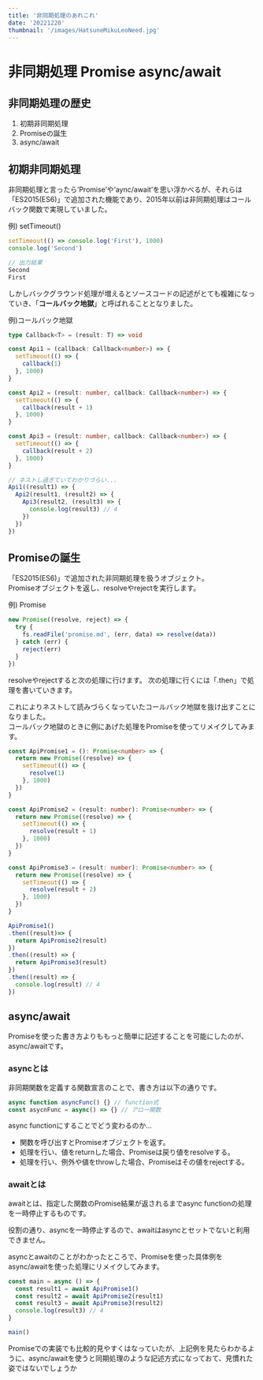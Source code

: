 ```yaml
---
title: '非同期処理のあれこれ'
date: '20221220'
thumbnail: '/images/HatsuneMikuLeoNeed.jpg'
---
```


# **非同期処理 Promise async/await**

## **非同期処理の歴史**

1. 初期非同期処理
2. Promiseの誕生
3. async/await

## **初期非同期処理**

非同期処理と言ったら’Promise’や’aync/await’を思い浮かべるが、それらは「ES2015(ES6)」で追加された機能であり、2015年以前は非同期処理はコールバック関数で実現していました。

例) setTimeout()
```ts
setTimeout(() => console.log('First'), 1000)
console.log('Second')

// 出力結果
Second
First
```

しかしバックグラウンド処理が増えるとソースコードの記述がとても複雑になっていき、「**コールバック地獄**」と呼ばれることとなりました。

例)コールバック地獄
```ts
type Callback<T> = (result: T) => void

const Api1 = (callback: Callback<number>) => {
  setTimeout(() => {
    callback(1)
  }, 1000)
}

const Api2 = (result: number, callback: Callback<number>) => {
  setTimeout(() => {
    callback(result + 1)
  }, 1000)
}

const Api3 = (result: number, callback: Callback<number>) => {
  setTimeout(() => {
    callback(result + 2)
  }, 1000)
}

// ネストし過ぎていてわかりづらい...
Api1((result1) => {
  Api2(result1, (result2) => {
    Api3(result2, (result3) => {
      console.log(result3) // 4
    })
  })
})
```

## **Promiseの誕生**

「ES2015(ES6)」で追加された非同期処理を扱うオブジェクト。  
Promiseオブジェクトを返し、resolveやrejectを実行します。

例) Promise
```ts
new Promise((resolve, reject) => {
  try {
    fs.readFile('promise.md', (err, data) => resolve(data))
  } catch (err) {
    reject(err)
  }
})
```

resolveやrejectすると次の処理に行けます。
次の処理に行くには「.then」で処理を書いていきます。

これによりネストして読みづらくなっていたコールバック地獄を抜け出すことになりました。  
コールバック地獄のときに例にあげた処理をPromiseを使ってリメイクしてみます。

```ts
const ApiPromise1 = (): Promise<number> => {
  return new Promise((resolve) => {
    setTimeout(() => {
      resolve(1)
    }, 1000)
  })
}

const ApiPromise2 = (result: number): Promise<number> => {
  return new Promise((resolve) => {
    setTimeout(() => {
      resolve(result + 1)
    }, 1000)
  })
}

const ApiPromise3 = (result: number): Promise<number> => {
  return new Promise((resolve) => {
    setTimeout(() => {
      resolve(result + 2)
    }, 1000)
  })
}

ApiPromise1()
.then((result)=> {
  return ApiPromise2(result)
})
.then((result) => {
  return ApiPromise3(result)
})
.then((result) => {
  console.log(result) // 4
})
```

## **async/await**

Promiseを使った書き方よりももっと簡単に記述することを可能にしたのが、async/awaitです。

### **asyncとは**

非同期関数を定義する関数宣言のことで、書き方は以下の通りです。
```ts
async function asyncFunc() {} // function式
const asycnFunc = async() => {} // アロー関数
```
async functionにすることでどう変わるのか...
- 関数を呼び出すとPromiseオブジェクトを返す。
- 処理を行い、値をreturnした場合、Promiseは戻り値をresolveする。
- 処理を行い、例外や値をthrowした場合、Promiseはその値をrejectする。

### **awaitとは**

awaitとは、指定した関数のPromise結果が返されるまでasync functionの処理を一時停止するものです。

役割の通り、asyncを一時停止するので、awaitはasyncとセットでないと利用できません。

asyncとawaitのことがわかったところで、Promiseを使った具体例をasync/awaitを使った処理にリメイクしてみます。

```ts
const main = async () => {
  const result1 = await ApiPromise1()
  const result2 = await ApiPromise2(result1)
  const result3 = await ApiPromise3(result2)
  console.log(result3) // 4
}

main()
```

Promiseでの実装でも比較的見やすくはなっていたが、上記例を見たらわかるように、async/awaitを使うと同期処理のような記述方式になっておて、見慣れた姿ではないでしょうか